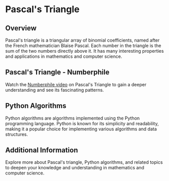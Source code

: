 # Pascal's Triangle

## Overview

Pascal's triangle is a triangular array of binomial coefficients, named after the French mathematician Blaise Pascal. Each number in the triangle is the sum of the two numbers directly above it. It has many interesting properties and applications in mathematics and computer science.

## Pascal's Triangle - Numberphile

Watch the [Numberphile video](https://www.youtube.com/watch?v=0NrTq_9WZY0) on Pascal's Triangle to gain a deeper understanding and see its fascinating patterns.

## Python Algorithms

Python algorithms are algorithms implemented using the Python programming language. Python is known for its simplicity and readability, making it a popular choice for implementing various algorithms and data structures.

## Additional Information

Explore more about Pascal's triangle, Python algorithms, and related topics to deepen your knowledge and understanding in mathematics and computer science.
